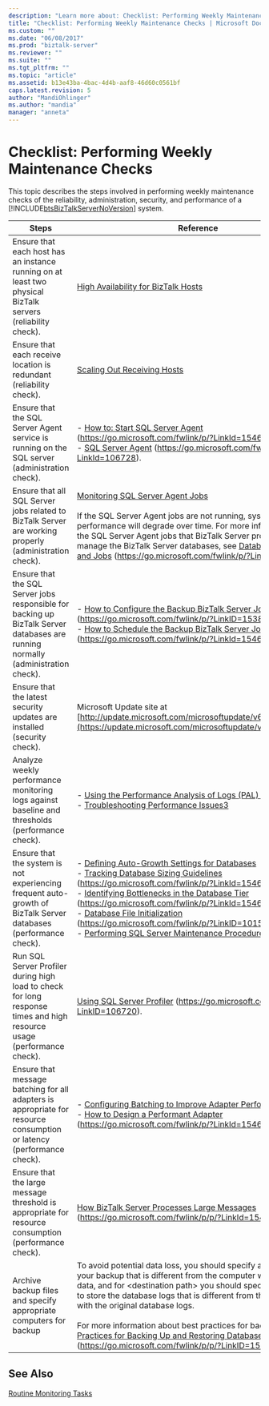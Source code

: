 ```yaml
---
description: "Learn more about: Checklist: Performing Weekly Maintenance Checks"
title: "Checklist: Performing Weekly Maintenance Checks | Microsoft Docs"
ms.custom: ""
ms.date: "06/08/2017"
ms.prod: "biztalk-server"
ms.reviewer: ""
ms.suite: ""
ms.tgt_pltfrm: ""
ms.topic: "article"
ms.assetid: b13e43ba-4bac-4d4b-aaf8-46d60c0561bf
caps.latest.revision: 5
author: "MandiOhlinger"
ms.author: "mandia"
manager: "anneta"
---
```

# Checklist: Performing Weekly Maintenance Checks
This topic describes the steps involved in performing weekly maintenance checks of the reliability, administration, security, and performance of a [!INCLUDE[btsBizTalkServerNoVersion](../includes/btsbiztalkservernoversion-md.md)] system.

|Steps|Reference|
|-----------|---------------|
|Ensure that each host has an instance running on at least two physical BizTalk servers (reliability check).|[High Availability for BizTalk Hosts](../technical-guides/high-availability-for-biztalk-hosts.md)|
|Ensure that each receive location is redundant (reliability check).|[Scaling Out Receiving Hosts](../technical-guides/scaling-out-receiving-hosts.md)|
|Ensure that the SQL Server Agent service is running on the SQL server (administration check).|-   [How to: Start SQL Server Agent](/previous-versions/sql/sql-server-2008-r2/ms191454(v=sql.105)) (https://go.microsoft.com/fwlink/p/?LinkId=154672).<br />-   [SQL Server Agent](/previous-versions/sql/sql-server-2008-r2/ms189089(v=sql.105)) (https://go.microsoft.com/fwlink/p/?LinkId=106728).|
|Ensure that all SQL Server jobs related to BizTalk Server are working properly (administration check).|[Monitoring SQL Server Agent Jobs](../technical-guides/monitoring-sql-server-agent-jobs.md)<br /><br /> If the SQL Server Agent jobs are not running, system performance will degrade over time. For more information about the SQL Server Agent jobs that BizTalk Server provides to help manage the BizTalk Server databases, see [Database Structure and Jobs](../core/database-structure-and-jobs.md) (https://go.microsoft.com/fwlink/p/?LinkID=153451).|
|Ensure that the SQL Server jobs responsible for backing up BizTalk Server databases are running normally (administration check).|-   [How to Configure the Backup BizTalk Server Job](../core/how-to-configure-the-backup-biztalk-server-job.md) (https://go.microsoft.com/fwlink/p/?LinkID=153813)<br />-   [How to Schedule the Backup BizTalk Server Job](../core/how-to-schedule-the-backup-biztalk-server-job.md) (https://go.microsoft.com/fwlink/p/?LinkId=154674)|
|Ensure that the latest security updates are installed (security check).|Microsoft Update site at [http://update.microsoft.com/microsoftupdate/v6/default.aspx](https://update.microsoft.com/microsoftupdate/v6/default.aspx)|
|Analyze weekly performance monitoring logs against baseline and thresholds (performance check).|-   [Using the Performance Analysis of Logs (PAL) Tool](../technical-guides/using-the-performance-analysis-of-logs-pal-tool.md)<br />-   [Troubleshooting Performance Issues3](../technical-guides/troubleshooting-performance-issues3.md)|
|Ensure that the system is not experiencing frequent auto-growth of BizTalk Server databases (performance check).|-   [Defining Auto-Growth Settings for Databases](../technical-guides/defining-auto-growth-settings-for-databases.md)<br />-   [Tracking Database Sizing Guidelines](../core/tracking-database-sizing-guidelines.md) (https://go.microsoft.com/fwlink/p/?LinkId=154677).<br />-   [Identifying Bottlenecks in the Database Tier](/previous-versions/) (https://go.microsoft.com/fwlink/p/?LinkId=154678).<br />-   [Database File Initialization](/sql/relational-databases/databases/database-instant-file-initialization) (https://go.microsoft.com/fwlink/p/?LinkID=101579).<br />-   [Performing SQL Server Maintenance Procedures](~/technical-guides/checklist-configuring-sql-server.md)|
|Run SQL Server Profiler during high load to check for long response times and high resource usage (performance check).|[Using SQL Server Profiler](/sql/tools/sql-server-profiler/sql-server-profiler-templates-and-permissions) (https://go.microsoft.com/fwlink/p/?LinkID=106720).|
|Ensure that message batching for all adapters is appropriate for resource consumption or latency (performance check).|-   [Configuring Batching to Improve Adapter Performance](../technical-guides/configuring-batching-to-improve-adapter-performance.md)<br />-   [How to Design a Performant Adapter](../core/how-to-design-a-performant-adapter.md) (https://go.microsoft.com/fwlink/p/?LinkId=154679).|
|Ensure that the large message threshold is appropriate for resource consumption (performance check).|[How BizTalk Server Processes Large Messages](https://go.microsoft.com/fwlink/p/p/?LinkId=154680) (https://go.microsoft.com/fwlink/p/p/?LinkId=154680).|
|Archive backup files and specify appropriate computers for backup|To avoid potential data loss, you should specify a computer for your backup that is different from the computer with the original data, and for \<destination path\> you should specify a computer to store the database logs that is different from the computer with the original database logs.<br /><br /> For more information about best practices for backup, see [Best Practices for Backing Up and Restoring Databases](https://go.microsoft.com/fwlink/p/p/?LinkID=151391) (https://go.microsoft.com/fwlink/p/p/?LinkID=151391).|

## See Also
 [Routine Monitoring Tasks](../technical-guides/routine-monitoring-tasks.md)